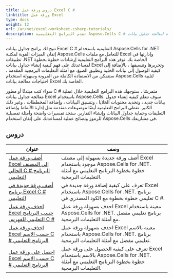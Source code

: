 ```yaml
---
title: دروس ورقة عمل Excel C #
linktitle: ورقة عمل Excel
type: docs
weight: 12
url: /ar/net/excel-worksheet-csharp-tutorials/
description: تقدم البرامج التعليمية Aspose.Cells C # إرشادات خطوة بخطوة لمعالجة جداول بيانات Excel بسهولة وكفاءة.
---
```

تتيح لك برامج جداول بيانات Excel C # التعليمية باستخدام Aspose.Cells for .NET إتقان الميزات القوية لمكتبة Aspose.Cells للتعامل مع ملفات Excel وإدارتها في تطبيقات .NET الخاصة بك. توفر هذه البرامج التعليمية إرشادات خطوة بخطوة لمساعدتك على فهم كيفية إنشاء جداول بيانات Excel وتحريرها وتنسيقها ، بالإضافة إلى كيفية الوصول إلى بيانات الخلية وتطبيق الصيغ. مع أمثلة التعليمات البرمجية المقدمة ، ستتمكن من الاستفادة الكاملة من المرونة وسهولة استخدام Aspose.Cells لتلبية احتياجات معالجة بيانات Excel الخاصة بك.

سواء كنت مبتدئًا أو مطور C # متمرسًا ، ستوجهك هذه البرامج التعليمية خلال عملية معالجة جداول بيانات Excel باستخدام Aspose.Cells. سوف تتعلم كيفية إنشاء جدول بيانات جديد ، وتحديد محتويات الخلايا ، وتنسيق البيانات ، وإضافة المخططات ، وغير ذلك الكثير. تغطي البرامج التعليمية أيضًا موضوعات متقدمة مثل إدارة الأنماط وإضافة التعليقات وحماية جداول البيانات وإنشاء التقارير. ستجد تفسيرات واضحة وأمثلة تفصيلية للرموز ونصائح عملية لمساعدتك على إتقان استخدام Aspose.Cells في مشاريعك.

## دروس
| عنوان | وصف |
| --- | --- | 
| [أضف ورقة عمل Excel إلى المصنف الحالي C # البرنامج التعليمي](./add-excel-worksheet-to-existing-workbook-csharp-tutorial/) | أضف ورقة جديدة بسهولة إلى مصنف Excel موجود باستخدام Aspose.Cells for .NET. خطوة بخطوة البرنامج التعليمي مع أمثلة التعليمات البرمجية. |  
| [أضف ورقة جديدة في برنامج Excel C # التعليمي](./add-new-sheet-in-excel-csharp-tutorial/) | تعرف على كيفية إضافة ورقة جديدة في Excel باستخدام Aspose.Cells for .NET. برنامج تعليمي خطوة بخطوة مع الكود المصدري في C #. |  
| [احذف ورقة عمل Excel حسب البرنامج التعليمي للفهرس C #](./delete-excel-worksheet-by-index-csharp-tutorial/) | احذف بسهولة ورقة عمل Excel معينة باستخدام Aspose.Cells for .NET. برنامج تعليمي مفصل مع أمثلة التعليمات البرمجية. |  
| [احذف ورقة عمل Excel حسب الاسم C # البرنامج التعليمي](./delete-excel-worksheet-by-name-csharp-tutorial/) | احذف بسهولة ورقة عمل Excel معينة بالاسم باستخدام Aspose.Cells for .NET. برنامج تعليمي مفصل مع أمثلة التعليمات البرمجية. |  
| [احصل على ورقة عمل Excel حسب الاسم C # البرنامج التعليمي](./get-excel-worksheet-by-name-csharp-tutorial/) | تعرف على كيفية الحصول على ورقة عمل Excel بالاسم باستخدام Aspose.Cells for .NET. خطوة بخطوة البرنامج التعليمي مع أمثلة التعليمات البرمجية. |  